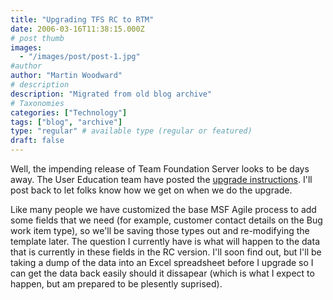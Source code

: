 ```yaml
---
title: "Upgrading TFS RC to RTM"
date: 2006-03-16T11:38:15.000Z
# post thumb
images:
  - "/images/post/post-1.jpg"
#author
author: "Martin Woodward"
# description
description: "Migrated from old blog archive"
# Taxonomies
categories: ["Technology"]
tags: ["blog", "archive"]
type: "regular" # available type (regular or featured)
draft: false
---
```


Well, the impending release of Team Foundation Server looks to be days away.  The User Education team have posted the [upgrade instructions](http://blogs.msdn.com/vstsue/archive/2006/03/15/552130.aspx).  I'll post back to let folks know how we get on when we do the upgrade.  

Like many people we have customized the base MSF Agile process to add some fields that we need (for example, customer contact details on the Bug work item type), so we'll be saving those types out and re-modifying the template later.  The question I currently have is what will happen to the data that is currently in these fields in the RC version.  I'll soon find out, but I'll be taking a dump of the data into an Excel spreadsheet before I upgrade so I can get the data back easily should it dissapear (which is what I expect to happen, but am prepared to be plesently suprised).